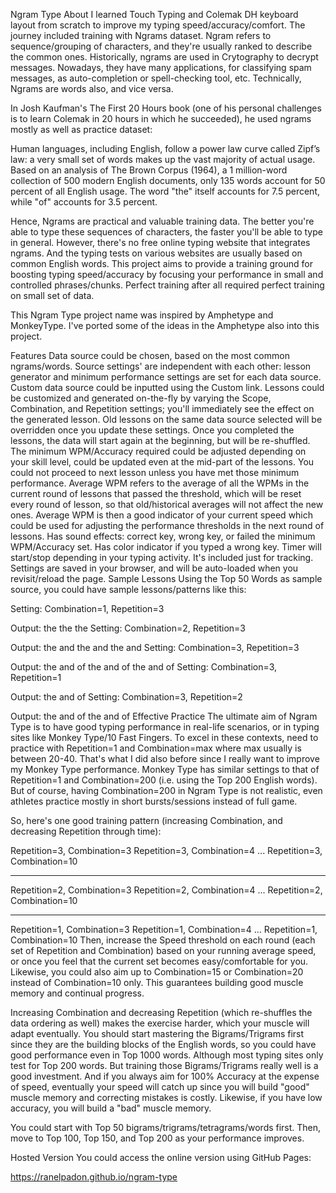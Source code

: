Ngram Type
About
I learned Touch Typing and Colemak DH keyboard layout from scratch to improve my typing speed/accuracy/comfort. The journey included training with Ngrams dataset. Ngram refers to sequence/grouping of characters, and they're usually ranked to describe the common ones. Historically, ngrams are used in Crytography to decrypt messages. Nowadays, they have many applications, for classifying spam messages, as auto-completion or spell-checking tool, etc. Technically, Ngrams are words also, and vice versa.

In Josh Kaufman's The First 20 Hours book (one of his personal challenges is to learn Colemak in 20 hours in which he succeeded), he used ngrams mostly as well as practice dataset:

Human languages, including English, follow a power law curve called Zipf’s law: a very small set of words makes up the vast majority of actual usage. Based on an analysis of The Brown Corpus (1964), a 1 million-word collection of 500 modern English documents, only 135 words account for 50 percent of all English usage. The word "the" itself accounts for 7.5 percent, while "of" accounts for 3.5 percent.

Hence, Ngrams are practical and valuable training data. The better you're able to type these sequences of characters, the faster you'll be able to type in general. However, there's no free online typing website that integrates ngrams. And the typing tests on various websites are usually based on common English words. This project aims to provide a training ground for boosting typing speed/accuracy by focusing your performance in small and controlled phrases/chunks. Perfect training after all required perfect training on small set of data.

This Ngram Type project name was inspired by Amphetype and MonkeyType. I've ported some of the ideas in the Amphetype also into this project.

Features
Data source could be chosen, based on the most common ngrams/words. Source settings' are independent with each other: lesson generator and minimum performance settings are set for each data source.
Custom data source could be inputted using the Custom link.
Lessons could be customized and generated on-the-fly by varying the Scope, Combination, and Repetition settings; you'll immediately see the effect on the generated lesson. Old lessons on the same data source selected will be overridden once you update these settings. Once you completed the lessons, the data will start again at the beginning, but will be re-shuffled.
The minimum WPM/Accuracy required could be adjusted depending on your skill level, could be updated even at the mid-part of the lessons. You could not proceed to next lesson unless you have met those minimum performance. Average WPM refers to the average of all the WPMs in the current round of lessons that passed the threshold, which will be reset every round of lesson, so that old/historical averages will not affect the new ones. Average WPM is then a good indicator of your current speed which could be used for adjusting the performance thresholds in the next round of lessons.
Has sound effects: correct key, wrong key, or failed the minimum WPM/Accuracy set.
Has color indicator if you typed a wrong key.
Timer will start/stop depending in your typing activity. It's included just for tracking.
Settings are saved in your browser, and will be auto-loaded when you revisit/reload the page.
Sample Lessons
Using the Top 50 Words as sample source, you could have sample lessons/patterns like this:

Setting: Combination=1, Repetition=3

Output: the the the
Setting: Combination=2, Repetition=3

Output: the and the and the and
Setting: Combination=3, Repetition=3

Output: the and of the and of the and of
Setting: Combination=3, Repetition=1

Output: the and of
Setting: Combination=3, Repetition=2

Output: the and of the and of
Effective Practice
The ultimate aim of Ngram Type is to have good typing performance in real-life scenarios, or in typing sites like Monkey Type/10 Fast Fingers. To excel in these contexts, need to practice with Repetition=1 and Combination=max where max usually is between 20-40. That's what I did also before since I really want to improve my Monkey Type performance. Monkey Type has similar settings to that of Repetition=1 and Combination=200 (i.e. using the Top 200 English words). But of course, having Combination=200 in Ngram Type is not realistic, even athletes practice mostly in short bursts/sessions instead of full game.

So, here's one good training pattern (increasing Combination, and decreasing Repetition through time):

Repetition=3, Combination=3
Repetition=3, Combination=4
...
Repetition=3, Combination=10

---

Repetition=2, Combination=3
Repetition=2, Combination=4
...
Repetition=2, Combination=10

---

Repetition=1, Combination=3
Repetition=1, Combination=4
...
Repetition=1, Combination=10
Then, increase the Speed threshold on each round (each set of Repetition and Combination) based on your running average speed, or once you feel that the current set becomes easy/comfortable for you. Likewise, you could also aim up to Combination=15 or Combination=20 instead of Combination=10 only. This guarantees building good muscle memory and continual progress.

Increasing Combination and decreasing Repetition (which re-shuffles the data ordering as well) makes the exercise harder, which your muscle will adapt eventually. You should start mastering the Bigrams/Trigrams first since they are the building blocks of the English words, so you could have good performance even in Top 1000 words. Although most typing sites only test for Top 200 words. But training those Bigrams/Trigrams really well is a good investment. And if you always aim for 100% Accuracy at the expense of speed, eventually your speed will catch up since you will build "good" muscle memory and correcting mistakes is costly. Likewise, if you have low accuracy, you will build a "bad" muscle memory.

You could start with Top 50 bigrams/trigrams/tetragrams/words first. Then, move to Top 100, Top 150, and Top 200 as your performance improves.

Hosted Version
You could access the online version using GitHub Pages:

https://ranelpadon.github.io/ngram-type
